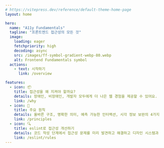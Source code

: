 ```yaml
---
# https://vitepress.dev/reference/default-theme-home-page
layout: home

hero:
  name: "A11y Fundamentals"
  tagline: "프론트엔드 접근성의 모든 것"
  image:
    loading: eager
    fetchpriority: high
    decoding: async
    src: /images/ff-symbol-gradient-webp-80.webp
    alt: Frontend Fundamentals symbol
  actions:
    - text: 시작하기
      link: /overview

features:
  - icon: 📦
    title: 접근성을 왜 지켜야 할까요?
    details: 장애인, 비장애인, 개발자 모두에게 더 나은 웹 경험을 제공할 수 있어요.
    link: /why
  - icon: 🚀
    title: 주요 원칙
    details: 올바른 구조, 명확한 의미, 예측 가능한 인터랙션, 시각 정보 보완의 4가지 핵심 원칙을 살펴봐요.
    link: /principles
  - icon: 🔍
    title: eslint로 접근성 개선하기
    details: 코드 작성 단계에서 접근성 문제를 미리 발견하고 해결하고 디자인 시스템과 결합하는 방법을 배워요.
    link: /eslint/rules
---
```

